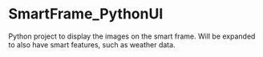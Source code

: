 # SmartFrame_PythonUI
Python project to display the images on the smart frame. Will be expanded to also have smart features, such as weather data.
